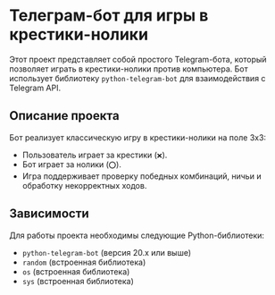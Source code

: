 # Телеграм-бот для игры в крестики-нолики

Этот проект представляет собой простого Telegram-бота, который позволяет играть в крестики-нолики против компьютера. Бот использует библиотеку `python-telegram-bot` для взаимодействия с Telegram API.

## Описание проекта

Бот реализует классическую игру в крестики-нолики на поле 3x3:
- Пользователь играет за крестики (`❌`).
- Бот играет за нолики (`⭕`).
- Игра поддерживает проверку победных комбинаций, ничьи и обработку некорректных ходов.

## Зависимости

Для работы проекта необходимы следующие Python-библиотеки:

- `python-telegram-bot` (версия 20.x или выше)
- `random` (встроенная библиотека)
- `os` (встроенная библиотека)
- `sys` (встроенная библиотека)

